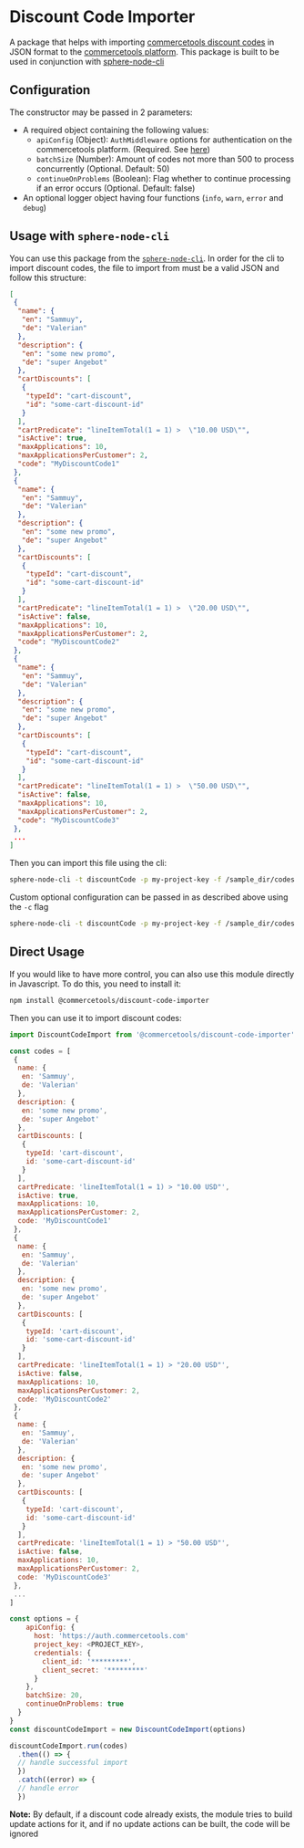 # Discount Code Importer

A package that helps with importing [commercetools discount codes](http://dev.commercetools.com/http-api-projects-discountCodes.html) in JSON format to the [commercetools platform](http://dev.commercetools.com/).
This package is built to be used in conjunction with [sphere-node-cli](https://github.com/sphereio/sphere-node-cli)

## Configuration

The constructor may be passed in 2 parameters:
- A required object containing the following values:
  - `apiConfig` (Object): `AuthMiddleware` options for authentication on the commercetools platform. (Required. See [here](https://commercetools.github.io/nodejs/sdk/api/sdkMiddlewareAuth.html#named-arguments-options))
  - `batchSize` (Number): Amount of codes not more than 500 to process concurrently (Optional. Default: 50)
  - `continueOnProblems` (Boolean): Flag whether to continue processing if an error occurs (Optional. Default: false)
- An optional logger object having four functions (`info`, `warn`, `error` and `debug`)

## Usage with `sphere-node-cli`
You can use this package from the [`sphere-node-cli`](https://github.com/sphereio/sphere-node-cli). In order for the cli to import discount codes, the file to import from must be a valid JSON and follow this structure:
```json
[
 {
  "name": {
   "en": "Sammuy",
   "de": "Valerian"
  },
  "description": {
   "en": "some new promo",
   "de": "super Angebot"
  },
  "cartDiscounts": [
   {
    "typeId": "cart-discount",
    "id": "some-cart-discount-id"
   }
  ],
  "cartPredicate": "lineItemTotal(1 = 1) >  \"10.00 USD\"",
  "isActive": true,
  "maxApplications": 10,
  "maxApplicationsPerCustomer": 2,
  "code": "MyDiscountCode1"
 },
 {
  "name": {
   "en": "Sammuy",
   "de": "Valerian"
  },
  "description": {
   "en": "some new promo",
   "de": "super Angebot"
  },
  "cartDiscounts": [
   {
    "typeId": "cart-discount",
    "id": "some-cart-discount-id"
   }
  ],
  "cartPredicate": "lineItemTotal(1 = 1) >  \"20.00 USD\"",
  "isActive": false,
  "maxApplications": 10,
  "maxApplicationsPerCustomer": 2,
  "code": "MyDiscountCode2"
 },
 {
  "name": {
   "en": "Sammuy",
   "de": "Valerian"
  },
  "description": {
   "en": "some new promo",
   "de": "super Angebot"
  },
  "cartDiscounts": [
   {
    "typeId": "cart-discount",
    "id": "some-cart-discount-id"
   }
  ],
  "cartPredicate": "lineItemTotal(1 = 1) >  \"50.00 USD\"",
  "isActive": false,
  "maxApplications": 10,
  "maxApplicationsPerCustomer": 2,
  "code": "MyDiscountCode3"
 },
 ...
]
```
Then you can import this file using the cli:
```bash
sphere-node-cli -t discountCode -p my-project-key -f /sample_dir/codes.json
```
Custom optional configuration can be passed in as described above using the `-c` flag
```bash
sphere-node-cli -t discountCode -p my-project-key -f /sample_dir/codes.json -c '{ "batchSize": 20, "continueOnProblems": false }'
```

## Direct Usage
If you would like to have more control, you can also use this module directly in Javascript. To do this, you need to install it:
```bash
npm install @commercetools/discount-code-importer
```
Then you can use it to import discount codes:
```js
import DiscountCodeImport from '@commercetools/discount-code-importer'

const codes = [
 {
  name: {
   en: 'Sammuy',
   de: 'Valerian'
  },
  description: {
   en: 'some new promo',
   de: 'super Angebot'
  },
  cartDiscounts: [
   {
    typeId: 'cart-discount',
    id: 'some-cart-discount-id'
   }
  ],
  cartPredicate: 'lineItemTotal(1 = 1) > "10.00 USD"',
  isActive: true,
  maxApplications: 10,
  maxApplicationsPerCustomer: 2,
  code: 'MyDiscountCode1'
 },
 {
  name: {
   en: 'Sammuy',
   de: 'Valerian'
  },
  description: {
   en: 'some new promo',
   de: 'super Angebot'
  },
  cartDiscounts: [
   {
    typeId: 'cart-discount',
    id: 'some-cart-discount-id'
   }
  ],
  cartPredicate: 'lineItemTotal(1 = 1) > "20.00 USD"',
  isActive: false,
  maxApplications: 10,
  maxApplicationsPerCustomer: 2,
  code: 'MyDiscountCode2'
 },
 {
  name: {
   en: 'Sammuy',
   de: 'Valerian'
  },
  description: {
   en: 'some new promo',
   de: 'super Angebot'
  },
  cartDiscounts: [
   {
    typeId: 'cart-discount',
    id: 'some-cart-discount-id'
   }
  ],
  cartPredicate: 'lineItemTotal(1 = 1) > "50.00 USD"',
  isActive: false,
  maxApplications: 10,
  maxApplicationsPerCustomer: 2,
  code: 'MyDiscountCode3'
 },
 ...
]

const options = {
    apiConfig: {
      host: 'https://auth.commercetools.com'
      project_key: <PROJECT_KEY>,
      credentials: {
        client_id: '*********',
        client_secret: '*********'
      }
    },
    batchSize: 20,
    continueOnProblems: true
  }
}
const discountCodeImport = new DiscountCodeImport(options)

discountCodeImport.run(codes)
  .then(() => {
  // handle successful import
  })
  .catch((error) => {
  // handle error
  })
```

**Note:** By default, if a discount code already exists, the module tries to build update actions for it, and if no update actions can be built, the code will be ignored
